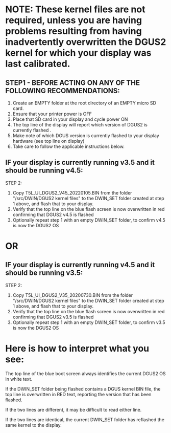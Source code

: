 # NOTE: These kernel files are not required, unless you are having problems resulting from having inadvertently overwritten the DGUS2 kernel for which your display was last calibrated.

## STEP1 - BEFORE ACTING ON ANY OF THE FOLLOWING RECOMMENDATIONS:
1. Create an EMPTY folder at the root directory of an EMPTY micro SD card.
2. Ensure that your printer power is OFF
3. Place that SD card in your display and cycle power ON
4. The top line of the display will report which version of DGUS2 is currently flashed .  
4. Make note of which DGUS version is currently flashed to your display hardware (see top line on display)
5. Take care to follow the applicable instructions below.

## IF your display is currently running v3.5 and it should be running v4.5:
STEP 2: 
1. Copy T5L_UI_DGUS2_V45_20220105.BIN from the folder  "/src/DWIN/DGUS2 kernel files" to the DWIN_SET folder created at step 1 above, and flash that to your display.
2. Verify that the top line on the blue flash screen is now overwritten in red confirming that DGUS2 v4.5 is flashed
3. Optionally repeat step 1 with an empty DWIN_SET folder, to confirm v4.5 is now the DGUS2 OS

# OR

## IF your display is currently running v4.5 and it should be running v3.5:
STEP 2: 
1. Copy T5L_UI_DGUS2_V35_20200730.BIN from the folder  "/src/DWIN/DGUS2 kernel files" to the DWIN_SET folder created at step 1 above, and flash that to your display.
2. Verify that the top line on the blue flash screen is now overwritten in red confirming that DGUS2 v3.5 is flashed
3. Optionally repeat step 1 with an empty DWIN_SET folder, to confirm v3.5 is now the DGUS2 OS


# Here is how to interpret what you see:

The top line of the blue boot screen always identifies the current DGUS2 OS in white text.

If the DWIN_SET folder being flashed contains a DGUS kernel BIN file, the top line is overwritten in RED text, reporting the version that has been flashed.

If the two lines are different, it may be difficult to read either line.

If the two lines are identical, the current DWIN_SET folder has reflashed the same kernel to the display.
